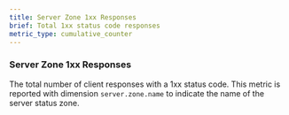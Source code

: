 ```yaml
---
title: Server Zone 1xx Responses
brief: Total 1xx status code responses
metric_type: cumulative_counter
---
```

### Server Zone 1xx Responses
The total number of client responses with a 1xx status code. This metric is reported with dimension
`server.zone.name` to indicate the name of the server status zone.
